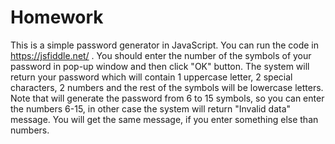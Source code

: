 # Homework
This is a simple password generator in JavaScript.
You can run the code in https://jsfiddle.net/ .
You should enter the number of the symbols of your password in pop-up window and then click "OK" button.
The system will return your password which will contain 1 uppercase letter, 2 special characters, 2 numbers and the rest of the symbols will be lowercase letters.
Note that will generate the password from 6 to 15 symbols, so you can enter the numbers 6-15, in other case the system will return "Invalid data" message.
You will get the same message, if you enter something else than numbers.
